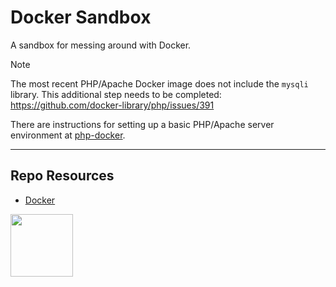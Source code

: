 # Docker Sandbox

A sandbox for messing around with Docker.

> [!Note]  
> The most recent PHP/Apache Docker image does not include the `mysqli` library. This additional step needs to be completed:
> https://github.com/docker-library/php/issues/391

There are instructions for setting up a basic PHP/Apache server environment at [php-docker](https://github.com/codeadamca/php-docker).

---

## Repo Resources

- [Docker](https://www.docker.com/)

<a href="https://codeadam.ca">
<img src="https://codeadam.ca/images/code-block.png" width="100">
</a>



